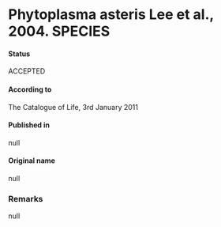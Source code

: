 # Phytoplasma asteris Lee et al., 2004. SPECIES

#### Status
ACCEPTED

#### According to
The Catalogue of Life, 3rd January 2011

#### Published in
null

#### Original name
null

### Remarks
null